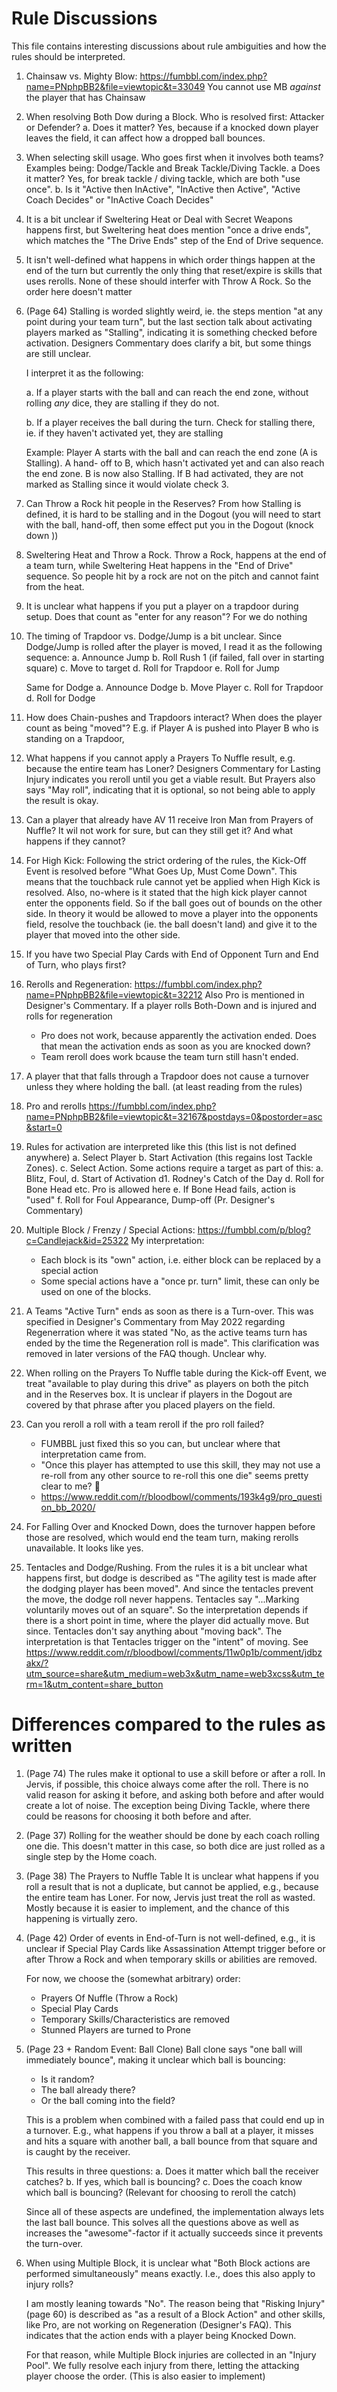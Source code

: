 # Rule Discussions

This file contains interesting discussions about rule ambiguities and how the rules should be
interpreted.

1. Chainsaw vs. Mighty Blow: https://fumbbl.com/index.php?name=PNphpBB2&file=viewtopic&t=33049
   You cannot use MB _against_ the player that has Chainsaw

2. When resolving Both Dow during a Block. Who is resolved first: Attacker or Defender?
   a. Does it matter? Yes, because if a knocked down player leaves the field, it can affect
      how a dropped ball bounces.

3. When selecting skill usage. Who goes first when it involves both teams? 
   Examples being: Dodge/Tackle and Break Tackle/Diving Tackle. 
      a Does it matter? Yes, for break tackle / diving tackle, which are both "use once".
      b. Is it "Active then InActive", "InActive then Active", "Active Coach Decides" or "InActive Coach Decides"

4. It is a bit unclear if Sweltering Heat or Deal with Secret Weapons happens first, but Sweltering heat 
   does mention "once a drive ends", which matches the "The Drive Ends" step of the End of Drive sequence.

5. It isn't well-defined what happens in which order things happen at the end of the turn
   but currently the only thing that reset/expire is skills that uses rerolls. None of these
   should interfer with Throw A Rock. So the order here doesn't matter

6. (Page 64) Stalling is worded slightly weird, ie. the steps mention "at any point during your team
   turn", but the last section talk about activating players marked as "Stalling", indicating
   it is something checked before activation. Designers Commentary does clarify a bit, but some things are
   still unclear. 

   I interpret it as the following:

   a. If a player starts with the ball and can reach the end zone, without rolling _any_
      dice, they are stalling if they do not.

   b. If a player receives the ball during the turn. Check for stalling there, ie. if they
      haven't activated yet, they are stalling

   Example: Player A starts with the ball and can reach the end zone (A is Stalling). A hand-
   off to B, which hasn't activated yet and can also reach the end zone. B is now also Stalling.
   If B had activated, they are not marked as Stalling since it would violate check 3.

7. Can Throw a Rock hit people in the Reserves? From how Stalling is defined, it is hard to be stalling
   and in the Dogout (you will need to start with the ball, hand-off, then some effect put you in the 
   Dogout (knock down ))

8. Sweltering Heat and Throw a Rock. Throw a Rock, happens at the end of a team turn, while Sweltering
   Heat happens in the "End of Drive" sequence. So people hit by a rock are not on the pitch and cannot
   faint from the heat. 

9. It is unclear what happens if you put a player on a trapdoor during setup. Does that count 
    as "enter for any reason"? For we do nothing

10. The timing of Trapdoor vs. Dodge/Jump is a bit unclear. Since Dodge/Jump is rolled after the player
    is moved, I read it as the following sequence:
    a. Announce Jump
    b. Roll Rush 1 (if failed, fall over in starting square)
    c. Move to target
    d. Roll for Trapdoor
    e. Roll for Jump

    Same for Dodge
    a. Announce Dodge
    b. Move Player
    c. Roll for Trapdoor
    d. Roll for Dodge
      
11. How does Chain-pushes and Trapdoors interact? When does the player count as being "moved"?
    E.g. if Player A is pushed into Player B who is standing on a Trapdoor, 

12. What happens if you cannot apply a Prayers To Nuffle result, e.g. because the entire team
    has Loner? Designers Commentary for Lasting Injury indicates you reroll until you get
    a viable result. But Prayers also says "May roll", indicating that it is optional, so not being
    able to apply the result is okay.

13. Can a player that already have AV 11 receive Iron Man from Prayers of Nuffle? It wil not work
    for sure, but can they still get it? And what happens if they cannot?

15. For High Kick: Following the strict ordering of the rules, the Kick-Off Event is resolved 
    before "What Goes Up, Must Come Down". This means that the touchback rule cannot
    yet be applied when High Kick is resolved. Also, no-where is it stated that
    the high kick player cannot enter the opponents field. So if the ball goes out of bounds
    on the other side. In theory it would be allowed to move a player into the opponents field, 
    resolve the touchback (ie. the ball doesn't land) and give it to the player that moved into the 
    other side.

16. If you have two Special Play Cards with End of Opponent Turn and End of Turn, who plays first?

17. Rerolls and Regeneration: https://fumbbl.com/index.php?name=PNphpBB2&file=viewtopic&t=32212
    Also Pro is mentioned in Designer's Commentary. 
    If a player rolls Both-Down and is injured and rolls for regeneration
       - Pro does not work, because apparently the activation ended. Does that mean the activation ends as soon as you are knocked down?
       - Team reroll does work bcause the team turn still hasn't ended.

18. A player that that falls through a Trapdoor does not cause a turnover unless they where holding the
    ball. (at least reading from the rules)

19. Pro and rerolls https://fumbbl.com/index.php?name=PNphpBB2&file=viewtopic&t=32167&postdays=0&postorder=asc&start=0

20. Rules for activation are interpreted like this (this list is not defined anywhere)
    a. Select Player
    b. Start Activation (this regains lost Tackle Zones).
    c. Select Action. Some actions require a target as part of this:
       a. Blitz, Foul, 
    d. Start of Activation
       d1. Rodney's Catch of the Day
    d. Roll for Bone Head etc. Pro is allowed here
    e. If Bone Head fails, action is "used"
    f. Roll for Foul Appearance, Dump-off (Pr. Designer's Commentary)

21. Multiple Block / Frenzy / Special Actions: https://fumbbl.com/p/blog?c=Candlejack&id=25322
    My interpretation:
     - Each block is its "own" action, i.e. either block can be replaced by a special action
     - Some special actions have a "once pr. turn" limit, these can only be used on one of the
       blocks.

22. A Teams "Active Turn" ends as soon as there is a Turn-over. This was specified in Designer's Commentary
    from May 2022 regarding Regenerration where it was stated "No, as the active teams turn has ended by the time the Regeneration
    roll is made". This clarification was removed in later versions of the FAQ though. Unclear why.

23. When rolling on the Prayers To Nuffle table during the Kick-off Event, we treat "available
    to play during this drive" as players on both the pitch and in the Reserves box. It is unclear
    if players in the Dogout are covered by that phrase after you placed players on the field.

24. Can you reroll a roll with a team reroll if the pro roll failed? 
    - FUMBBL just fixed this so you can, but unclear where that interpretation came from.
    - "Once this player has attempted to use this skill, they may not use a re-roll from any other source to re-roll this one die"
      seems pretty clear to me? :thinking:
    - https://www.reddit.com/r/bloodbowl/comments/193k4g9/pro_question_bb_2020/

25. For Falling Over and Knocked Down, does the turnover happen before those are resolved,
    which would end the team turn, making rerolls unavailable. It looks like yes.

26. Tentacles and Dodge/Rushing. From the rules it is a bit unclear what happens first,
    but dodge is described as "The agility test is made after the dodging player has been moved".
    And since the tentacles prevent the move, the dodge roll never happens. Tentacles say
    "...Marking voluntarily moves out of an square". So the interpretation depends if there
    is a short point in time, where the player did actually move. But since. Tentacles don't
    say anything about "moving back". The interpretation is that Tentacles trigger on the "intent"
    of moving. See https://www.reddit.com/r/bloodbowl/comments/11w0p1b/comment/jdbzakx/?utm_source=share&utm_medium=web3x&utm_name=web3xcss&utm_term=1&utm_content=share_button

# Differences compared to the rules as written

1. (Page 74) The rules make it optional to use a skill before or after a roll. In Jervis, if possible, 
   this choice always come after the roll. There is no valid reason for asking it before, and asking
   both before and after would create a lot of noise. The exception being Diving Tackle, where 
   there could be reasons for choosing it both before and after.

2. (Page 37) Rolling for the weather should be done by each coach rolling one die. This doesn't
   matter in this case, so both dice are just rolled as a single step by the Home coach.

3. (Page 38) The Prayers to Nuffle Table
   It is unclear what happens if you roll a result that is not a duplicate, but cannot be
   applied, e.g., because the entire team has Loner. For now, Jervis just treat the roll as 
   wasted. Mostly because it is easier to implement, and the chance of this happening 
   is virtually zero.

4. (Page 42) Order of events in End-of-Turn is not well-defined, e.g., it is unclear if Special Play 
    Cards like Assassination Attempt trigger before or after Throw a Rock and when temporary skills
    or abilities are removed.

    For now, we choose the (somewhat arbitrary) order:
    - Prayers Of Nuffle (Throw a Rock)
    - Special Play Cards
    - Temporary Skills/Characteristics are removed
    - Stunned Players are turned to Prone

5. (Page 23 + Random Event: Ball Clone)
    Ball clone says "one ball will immediately bounce", making it unclear which ball is
    bouncing: 
     - Is it random? 
     - The ball already there? 
     - Or the ball coming into the field?
   
    This is a problem when combined with a failed pass that could end up in a turnover.
    E.g., what happens if you throw a ball at a player, it misses and hits a square with
    another ball, a ball bounce from that square and is caught by the receiver. 
    
    This results in three questions:
     a. Does it matter which ball the receiver catches?
     b. If yes, which ball is bouncing?
     c. Does the coach know which ball is bouncing? (Relevant for choosing to reroll 
       the catch)

    Since all of these aspects are undefined, the implementation always lets the last ball
    bounce. This solves all the questions above as well as increases the "awesome"-factor if
    it actually succeeds since it prevents the turn-over.
   
6. When using Multiple Block, it is unclear what "Both Block actions are performed simultaneously"
   means exactly. I.e., does this also apply to injury rolls? 

   I am mostly leaning towards "No". The reason being that "Risking Injury" (page 60) is described as 
   "as a result of a Block Action" and other skills, like Pro, are not working on Regeneration 
   (Designer's FAQ). This indicates that the action ends with a player being Knocked Down.

   For that reason, while Multiple Block injuries are collected in an "Injury Pool". We fully
   resolve each injury from there, letting the attacking player choose the order. 
   (This is also easier to implement)
